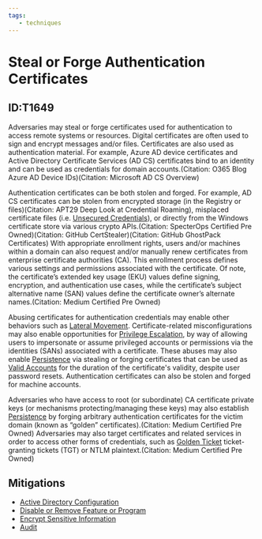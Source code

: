 ```yaml
---
tags:
   - techniques
---
```

# Steal or Forge Authentication Certificates
## ID:T1649
Adversaries may steal or forge certificates used for authentication to access remote systems or resources. Digital certificates are often used to sign and encrypt messages and/or files. Certificates are also used as authentication material. For example, Azure AD device certificates and Active Directory Certificate Services (AD CS) certificates bind to an identity and can be used as credentials for domain accounts.(Citation: O365 Blog Azure AD Device IDs)(Citation: Microsoft AD CS Overview)

Authentication certificates can be both stolen and forged. For example, AD CS certificates can be stolen from encrypted storage (in the Registry or files)(Citation: APT29 Deep Look at Credential Roaming), misplaced certificate files (i.e. [Unsecured Credentials](/mitre/techniques/T1552)), or directly from the Windows certificate store via various crypto APIs.(Citation: SpecterOps Certified Pre Owned)(Citation: GitHub CertStealer)(Citation: GitHub GhostPack Certificates) With appropriate enrollment rights, users and/or machines within a domain can also request and/or manually renew certificates from enterprise certificate authorities (CA). This enrollment process defines various settings and permissions associated with the certificate. Of note, the certificate’s extended key usage (EKU) values define signing, encryption, and authentication use cases, while the certificate’s subject alternative name (SAN) values define the certificate owner’s alternate names.(Citation: Medium Certified Pre Owned)

Abusing certificates for authentication credentials may enable other behaviors such as [Lateral Movement](/mitre/tactics/TA0008). Certificate-related misconfigurations may also enable opportunities for [Privilege Escalation](/mitre/tactics/TA0004), by way of allowing users to impersonate or assume privileged accounts or permissions via the identities (SANs) associated with a certificate. These abuses may also enable [Persistence](/mitre/tactics/TA0003) via stealing or forging certificates that can be used as [Valid Accounts](/mitre/techniques/T1078) for the duration of the certificate's validity, despite user password resets. Authentication certificates can also be stolen and forged for machine accounts.

Adversaries who have access to root (or subordinate) CA certificate private keys (or mechanisms protecting/managing these keys) may also establish [Persistence](/mitre/tactics/TA0003) by forging arbitrary authentication certificates for the victim domain (known as “golden” certificates).(Citation: Medium Certified Pre Owned) Adversaries may also target certificates and related services in order to access other forms of credentials, such as [Golden Ticket](/mitre/techniques/T1558/001) ticket-granting tickets (TGT) or NTLM plaintext.(Citation: Medium Certified Pre Owned)
## Mitigations
* [Active Directory Configuration](/mitre/mitigations/M1015)
* [Disable or Remove Feature or Program](/mitre/mitigations/M1042)
* [Encrypt Sensitive Information](/mitre/mitigations/M1041)
* [Audit](/mitre/mitigations/M1047)
